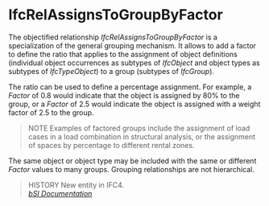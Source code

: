 IfcRelAssignsToGroupByFactor
============================
The objectified relationship _IfcRelAssignsToGroupByFactor_ is a
specialization of the general grouping mechanism. It allows to add a factor to
define the ratio that applies to the assignment of object definitions
(individual object occurrences as subtypes of _IfcObject_ and object types as
subtypes of _IfcTypeObject_) to a group (subtypes of _IfcGroup_).  
  
The ratio can be used to define a percentage assignment. For example, a
_Factor_ of 0.8 would indicate that the object is assigned by 80% to the
group, or a _Factor_ of 2.5 would indicate the object is assigned with a
weight factor of 2.5 to the group.  
  
> NOTE  Examples of factored groups include the assignment of load cases in a
> load combination in structural analysis, or the assignment of spaces by
> percentage to different rental zones.  
  
The same object or object type may be included with the same or different
_Factor_ values to many groups. Grouping relationships are not hierarchical.  
  
> HISTORY  New entity in IFC4.  
[ _bSI
Documentation_](https://standards.buildingsmart.org/IFC/DEV/IFC4_2/FINAL/HTML/schema/ifckernel/lexical/ifcrelassignstogroupbyfactor.htm)


